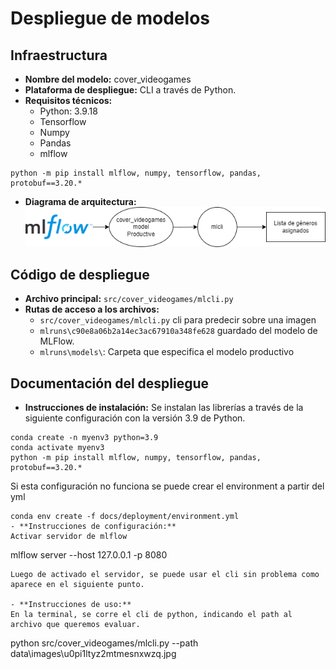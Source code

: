 # Despliegue de modelos

## Infraestructura

- **Nombre del modelo:** cover_videogames
- **Plataforma de despliegue:** CLI a través de Python.
- **Requisitos técnicos:** 
    * Python: 3.9.18
    * Tensorflow
    * Numpy
    * Pandas
    * mlflow
```
python -m pip install mlflow, numpy, tensorflow, pandas, protobuf==3.20.*

```
- **Diagrama de arquitectura:**
![arquitectura](arquitectura.png)

## Código de despliegue

- **Archivo principal:** `src/cover_videogames/mlcli.py`
- **Rutas de acceso a los archivos:** 
    * `src/cover_videogames/mlcli.py` cli para predecir sobre una imagen
    * `mlruns\c90e8a06b2a14ec3ac67910a348fe628` guardado del modelo de MLFlow. 
    * `mlruns\models\`: Carpeta que especifica el modelo productivo

## Documentación del despliegue

- **Instrucciones de instalación:**
Se instalan las librerías a través de la siguiente configuración con la versión 3.9 de Python.
```
conda create -n myenv3 python=3.9
conda activate myenv3
python -m pip install mlflow, numpy, tensorflow, pandas, protobuf==3.20.*

```
Si esta configuración no funciona se puede crear el environment a partir del yml
```
conda env create -f docs/deployment/environment.yml
- **Instrucciones de configuración:** 
Activar servidor de mlflow
```
mlflow server --host 127.0.0.1 -p 8080
```
Luego de activado el servidor, se puede usar el cli sin problema como aparece en el siguiente punto.

- **Instrucciones de uso:** 
En la terminal, se corre el cli de python, indicando el path al archivo que queremos evaluar.  
```
python src/cover_videogames/mlcli.py --path data\images\u0pi1ltyz2mtmesnxwzq.jpg
```
